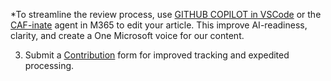 *To streamline the review process, use [GITHUB COPILOT in VSCode]((https://learn.microsoft.com/en-us/help/contribute/patterns-practices-content/caf-contributions)) or the [CAF-inate](https://m365.cloud.microsoft/chat/?titleId=T_823b84f1-27a7-03da-b436-25c35ae8c4b1) agent in M365 to edit your article. This improve AI-readiness, clarity, and create a One Microsoft voice for our content.
 
3. Submit a [Contribution](https://forms.office.com/Pages/ResponsePage.aspx?id=v4j5cvGGr0GRqy180BHbRxxUz-ZV53lLrgTaBjGRmtBUMkhJWUFPREJYUlFHNDVONUsxQ0VZOTFRTS4u) form for improved tracking and expedited processing.


